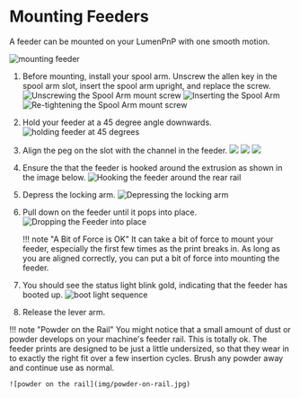 # Mounting Feeders

A feeder can be mounted on your LumenPnP with one smooth motion.

![mounting feeder](img/mounting.gif)

1. Before mounting, install your spool arm. Unscrew the allen key in the spool arm slot, insert the spool arm upright, and replace the screw.
   ![Unscrewing the Spool Arm mount screw](img/IMG_2146.JPG)
   ![Inserting the Spool Arm](img/IMG_2147.JPG)
   ![Re-tightening the Spool Arm mount screw](img/IMG_2149.JPG)

2. Hold your feeder at a 45 degree angle downwards.
   ![holding feeder at 45 degrees](img/IMG_2150.JPG)

3. Align the peg on the slot with the channel in the feeder.
   ![](img/alignment-slot.JPG)
   ![](img/IMG_2175.JPG)
   ![](img/IMG_2156.JPG)

4. Ensure the that the feeder is hooked around the extrusion as shown in the image below.
   ![Hooking the feeder around the rear rail](img/IMG_2158.JPG)

5. Depress the locking arm.
   ![Depressing the locking arm](img/IMG_2159.JPG)

6. Pull down on the feeder until it pops into place.
   ![Dropping the Feeder into place](img/IMG_2161.JPG)

    !!! note "A Bit of Force is OK"
        It can take a bit of force to mount your feeder, especially the first few times as the print breaks in. As long as you are aligned correctly, you can put a bit of force into mounting the feeder.

7. You should see the status light blink gold, indicating that the feeder has booted up.
   ![boot light sequence](img/boot-lights.gif)

7. Release the lever arm.

!!! note "Powder on the Rail"
    You might notice that a small amount of dust or powder develops on your machine's feeder rail. This is totally ok. The feeder prints are designed to be just a little undersized, so that they wear in to exactly the right fit over a few insertion cycles. Brush any powder away and continue use as normal.
    
    ![powder on the rail](img/powder-on-rail.jpg)

